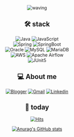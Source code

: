 
<div align=center>
  
![waving](https://capsule-render.vercel.app/api?type=waving&height=200&text=👋%20I'm%20JaeHyun!&fontAlignY=40&color=gradient)

  
## 🛠 stack

![Java](https://img.shields.io/badge/Java-007396?style=flat-square&logo=Java&logoColor=white)
![JavaScript](https://img.shields.io/badge/JavaScript-F7DF1E?style=flat-square&logo=JavaScript&logoColor=white)<br>
![Spring](https://img.shields.io/badge/Spring-6DB33F?style=flat-square&logo=Spring&logoColor=white)
![SpringBoot](https://img.shields.io/badge/SpringBoot-6DB33F?style=flat-square&logo=SpringBoot&logoColor=white)<br>
![Oracle](https://img.shields.io/badge/Oracle-F80000?style=flat-square&logo=Oracle&logoColor=white)
![MySQL](https://img.shields.io/badge/MySQL-4479A1?style=flat-square&logo=MySQL&logoColor=white)
![MariaDB](https://img.shields.io/badge/MariaDB-003545?style=flat-square&logo=MariaDB&logoColor=white)<br>
![AWS](https://img.shields.io/badge/AWS-232F3E?style=flat-square&logo=Amazon-AWS&logoColor=white)
![Apache Airflow](https://img.shields.io/badge/Apache%20Airflow-017CEE?style=flat-square&logo=Apache%20Airflow&logoColor=white)<br>
![JUnit5](https://img.shields.io/badge/JUnit5-25A162?style=flat-square&logo=JUnit5&logoColor=white)


  
## 💻 About me
[![Blogger](https://img.shields.io/badge/blog-4682b4?style=flat-square&logo=Blogger&logoColor=white)](https://dev-jo.tistory.com/)
[![Gmail](https://img.shields.io/badge/Gmail-EA4335?style=flat-square&logo=Gmail&logoColor=white)](mailto:jho950408@gmail.com)
[![Linkedin](https://img.shields.io/badge/Linkedin-017CEE?style=flat-square&logo=Linkedin&logoColor=white)]([mailto:jho950408@gmail.com](https://www.linkedin.com/in/%EC%9E%AC%ED%98%84-%EC%A1%B0-a344711b3/))
  
## 🎢 today
[![Hits](https://hits.seeyoufarm.com/api/count/incr/badge.svg?url=https%3A%2F%2Fgithub.com%2Fpursue503%2Fhit-counter&count_bg=%2379C83D&title_bg=%23555555&icon=&icon_color=%23E7E7E7&title=hits&edge_flat=false)](https://hits.seeyoufarm.com)
  
[![Anurag's GitHub stats](https://github-readme-stats.vercel.app/api?username=pursue503&theme=tokyonight)](https://github.com/anuraghazra/github-readme-stats)
  
</div>


